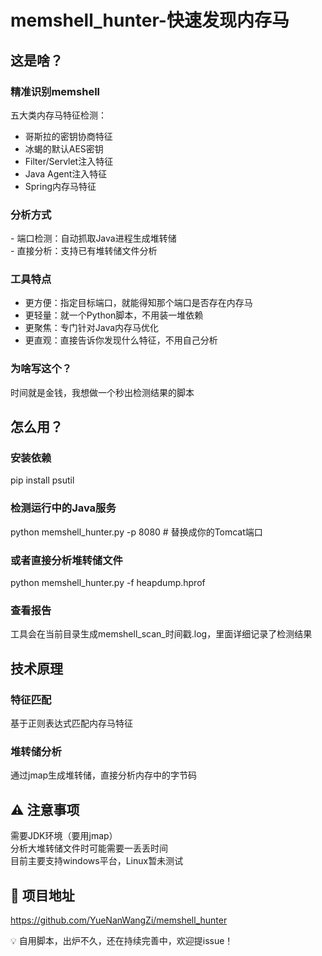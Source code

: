 # memshell_hunter-快速发现内存马

##  这是啥？
###  精准识别memshell
五大类内存马特征检测：  
- 哥斯拉的密钥协商特征  
- 冰蝎的默认AES密钥  
- Filter/Servlet注入特征  
- Java Agent注入特征  
- Spring内存马特征  
###  分析方式
​​- 端口检测​​：自动抓取Java进程生成堆转储  
​​- 直接分析​​：支持已有堆转储文件分析    

### 工具特点
- ​​更方便：指定目标端口，就能得知那个端口是否存在内存马  
- 更轻量​​：就一个Python脚本，不用装一堆依赖  
- 更聚焦​​：专门针对Java内存马优化  
- 更直观​​：直接告诉你发现什么特征，不用自己分析 

###  为啥写这个？
时间就是金钱，我想做一个秒出检测结果的脚本  

##  怎么用？
### 安装依赖
pip install psutil  
### 检测运行中的Java服务
python memshell_hunter.py -p 8080  # 替换成你的Tomcat端口  
### 或者直接分析堆转储文件
python memshell_hunter.py -f heapdump.hprof
### 查看报告
工具会在当前目录生成memshell_scan_时间戳.log，里面详细记录了检测结果

##  技术原理
###  特征匹配
基于正则表达式匹配内存马特征

###  堆转储分析
通过jmap生成堆转储，直接分析内存中的字节码

## ⚠️ 注意事项
需要JDK环境（要用jmap）  
分析大堆转储文件时可能需要一丢丢时间  
目前主要支持windows平台，Linux暂未测试  

## 🔗 项目地址
https://github.com/YueNanWangZi/memshell_hunter

💡 ​自用脚本，出炉不久，还在持续完善中，欢迎提issue！

